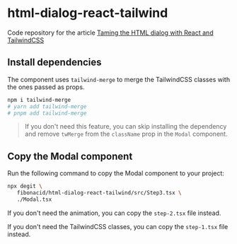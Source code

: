# html-dialog-react-tailwind

Code repository for the article [Taming the HTML dialog with React and TailwindCSS](https://dev.to/fibonacid/taming-the-html-dialog-with-react-and-tailwindcss-5hec)

## Install dependencies

The component uses `tailwind-merge` to merge the TailwindCSS classes with the ones passed as props.

```bash
npm i tailwind-merge
# yarn add tailwind-merge
# pnpm add tailwind-merge
```
> If you don't need this feature, you can skip installing the dependency and remove `twMerge` from the `className` prop in the `Modal` component.

## Copy the Modal component

Run the following command to copy the Modal component to your project:

```bash
npx degit \
   fibonacid/html-dialog-react-tailwind/src/Step3.tsx \
   ./Modal.tsx
```

If you don't need the animation, you can copy the `step-2.tsx` file instead.

If you don't need the TailwindCSS classes, you can copy the `step-1.tsx` file instead.

